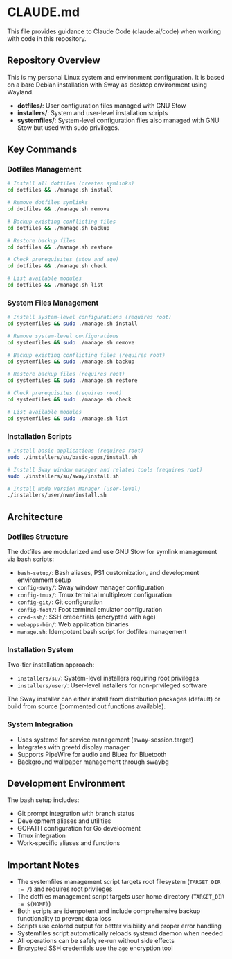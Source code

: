 # CLAUDE.md

This file provides guidance to Claude Code (claude.ai/code) when working with code in this repository.

## Repository Overview

This is my personal Linux system and environment configuration.
It is based on a bare Debian installation with Sway as desktop environment using Wayland.

- **dotfiles/**: User configuration files managed with GNU Stow
- **installers/**: System and user-level installation scripts
- **systemfiles/**: System-level configuration files also managed with GNU Stow but used with sudo privileges.

## Key Commands

### Dotfiles Management
```bash
# Install all dotfiles (creates symlinks)
cd dotfiles && ./manage.sh install

# Remove dotfiles symlinks  
cd dotfiles && ./manage.sh remove

# Backup existing conflicting files
cd dotfiles && ./manage.sh backup

# Restore backup files
cd dotfiles && ./manage.sh restore

# Check prerequisites (stow and age)
cd dotfiles && ./manage.sh check

# List available modules
cd dotfiles && ./manage.sh list
```

### System Files Management
```bash
# Install system-level configurations (requires root)
cd systemfiles && sudo ./manage.sh install

# Remove system-level configurations
cd systemfiles && sudo ./manage.sh remove

# Backup existing conflicting files (requires root)
cd systemfiles && sudo ./manage.sh backup

# Restore backup files (requires root)
cd systemfiles && sudo ./manage.sh restore

# Check prerequisites (requires root)
cd systemfiles && sudo ./manage.sh check

# List available modules
cd systemfiles && sudo ./manage.sh list
```

### Installation Scripts
```bash
# Install basic applications (requires root)
sudo ./installers/su/basic-apps/install.sh

# Install Sway window manager and related tools (requires root)
sudo ./installers/su/sway/install.sh

# Install Node Version Manager (user-level)
./installers/user/nvm/install.sh
```

## Architecture

### Dotfiles Structure
The dotfiles are modularized and use GNU Stow for symlink management via bash scripts:
- `bash-setup/`: Bash aliases, PS1 customization, and development environment setup
- `config-sway/`: Sway window manager configuration
- `config-tmux/`: Tmux terminal multiplexer configuration  
- `config-git/`: Git configuration
- `config-foot/`: Foot terminal emulator configuration
- `cred-ssh/`: SSH credentials (encrypted with age)
- `webapps-bin/`: Web application binaries
- `manage.sh`: Idempotent bash script for dotfiles management

### Installation System
Two-tier installation approach:
- `installers/su/`: System-level installers requiring root privileges
- `installers/user/`: User-level installers for non-privileged software

The Sway installer can either install from distribution packages (default) or build from source (commented out functions available).

### System Integration
- Uses systemd for service management (sway-session.target)
- Integrates with greetd display manager
- Supports PipeWire for audio and Bluez for Bluetooth
- Background wallpaper management through swaybg

## Development Environment

The bash setup includes:
- Git prompt integration with branch status
- Development aliases and utilities
- GOPATH configuration for Go development
- Tmux integration
- Work-specific aliases and functions

## Important Notes

- The systemfiles management script targets root filesystem (`TARGET_DIR := /`) and requires root privileges
- The dotfiles management script targets user home directory (`TARGET_DIR := $(HOME)`)
- Both scripts are idempotent and include comprehensive backup functionality to prevent data loss
- Scripts use colored output for better visibility and proper error handling
- Systemfiles script automatically reloads systemd daemon when needed
- All operations can be safely re-run without side effects
- Encrypted SSH credentials use the `age` encryption tool
